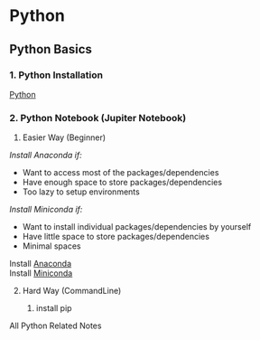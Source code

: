 # Python



## Python Basics

### 1. Python Installation

[Python](https://www.python.org/downloads/)

### 2. Python Notebook (Jupiter Notebook)
1. Easier Way (Beginner)

*Install Anaconda if:*
* Want to access most of the packages/dependencies
* Have enough space to store packages/dependencies
* Too lazy to setup environments

*Install Miniconda if:*
* Want to install individual packages/dependencies by yourself
* Have little space to store packages/dependencies
* Minimal spaces

Install [Anaconda](https://www.anaconda.com/)<br />
Install [Miniconda](https://docs.conda.io/en/latest/miniconda.html)


2. Hard Way (CommandLine)

	1. install pip


All Python Related Notes


